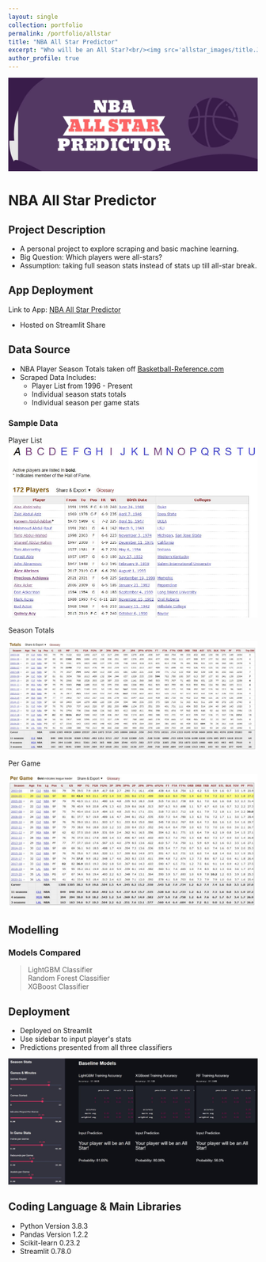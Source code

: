```yaml
---
layout: single
collection: portfolio
permalink: /portfolio/allstar
title: "NBA All Star Predictor"
excerpt: "Who will be an All Star?<br/><img src='allstar_images/title.JPG'>"
author_profile: true
---
```



![title](allstar_images/title.JPG)

# NBA All Star Predictor

## Project Description
- A personal project to explore scraping and basic machine learning.
- Big Question: Which players were all-stars? 
- Assumption: taking full season stats instead of stats up till all-star break.

## App Deployment
Link to App: [NBA All Star Predictor](https://share.streamlit.io/ahhhlexli/basketball_reference_scrape/app_model_only.py "All Star Predictor")
- Hosted on Streamlit Share

## Data Source

- NBA Player Season Totals taken off [Basketball-Reference.com](https://www.basketball-reference.com/ "Basketball Reference")
- Scraped Data Includes:
  - Player List from 1996 - Present
  - Individual season stats totals
  - Individual season per game stats

### Sample Data

Player List
![sample players](allstar_images/player_list.JPG)

Season Totals

![totals](allstar_images/totals.JPG)

Per Game

![per game](allstar_images/per_game.JPG)

## Modelling
### Models Compared

> LightGBM Classifier  
> Random Forest Classifier  
> XGBoost Classifier

## Deployment

- Deployed on Streamlit
- Use sidebar to input player's stats
- Predictions presented from all three classifiers

![deployment](allstar_images/deployment.JPG)

## Coding Language & Main Libraries

- Python Version 3.8.3
- Pandas Version 1.2.2
- Scikit-learn 0.23.2
- Streamlit 0.78.0



